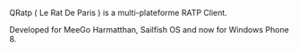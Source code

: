 QRatp ( Le Rat De Paris ) is a multi-plateforme RATP Client.

Developed for MeeGo Harmatthan, Sailfish OS and now for Windows Phone 8.

